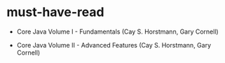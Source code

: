# must-have-read

+ Core Java Volume I - Fundamentals (Cay S. Horstmann, Gary Cornell)

+ Core Java Volume II - Advanced Features (Cay S. Horstmann, Gary Cornell)
